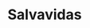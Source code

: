 ---
title: "Salvavidas"
institution: "Research Center in Mathematical Modelling (MODEMAT), Escuela Politécnica Nacional"
start_date: 2020-03-20
end_date: 2020-10-30
city: "Quito"
country: "Ecuador"
description: "Web application for locating and monitoring COVID-19 cases within the Ecuadorian territory. This is a progressive web application (PWA) based on the Angular and Typescript client libraries, Django- based backend service and connectivity through REST points."
img_url: "https://www.epn.edu.ec/wp-content/uploads/2020/04/slavavidas.jpg"
---